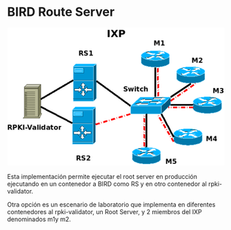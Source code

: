 # BIRD Route Server

![IXP](https://github.com/sancolo/rpki-lab/blob/master/bird/route_server/IXP_2RS.png)

Esta implementación permite ejecutar el root server en producción ejecutando en un contenedor a BIRD como RS y en otro contenedor al rpki-validator.

Otra opción es un escenario de laboratorio que implementa en diferentes contenedores al rpki-validator, un Root Server, y 2 miembros del IXP denominados m1y m2. 

